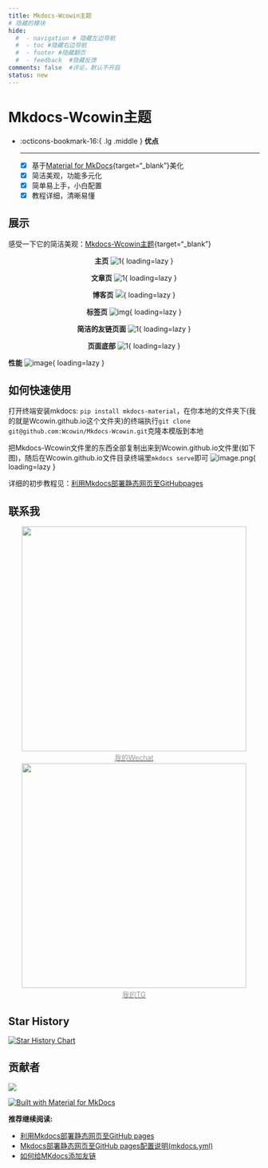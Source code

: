 ```yaml
---
title: Mkdocs-Wcowin主题
# 隐藏的模块
hide:
  #  - navigation # 隐藏左边导航
  #  - toc #隐藏右边导航
  #  - footer #隐藏翻页
  #  - feedback  #隐藏反馈
comments: false  #评论，默认不开启
status: new
---
```


# Mkdocs-Wcowin主题




<div class="grid cards" markdown>

-   :octicons-bookmark-16:{ .lg .middle } __优点__

    ---

      
      - [x] 基于[Material for MkDocs](https://squidfunk.github.io/mkdocs-material/){target=“_blank”}美化
      - [x] 简洁美观，功能多元化
      - [x] 简单易上手，小白配置
      - [x] 教程详细，清晰易懂

</div>

## 展示  
感受一下它的简洁美观：[Mkdocs-Wcowin主题](https://wcowin.work/Mkdocs-Wcowin/){target=“_blank”}  

<center>

**主页**
![1](https://s1.imagehub.cc/images/2024/02/02/357ba91e8e68c554ce015fd0c95a08d8.png){ loading=lazy }   

**文章页**
![1](https://s1.imagehub.cc/images/2024/02/02/c15305494c69f311a721c0878b648b22.png){ loading=lazy }  

**博客页**
![](https://s1.imagehub.cc/images/2024/02/02/cee8d935a920668b738593850c7eb7f8.png){ loading=lazy }   

**标签页**
![img](https://s1.imagehub.cc/images/2024/02/02/d20f0562838a8396724f18bfd09e19e8.png){ loading=lazy }  

**简洁的友链页面**
![1](https://s1.imagehub.cc/images/2024/02/02/068cf12de3d9c44dbbd00f4f121e908e.png){ loading=lazy }

**页面底部**
![1](https://s1.imagehub.cc/images/2024/02/02/f1ad87eba264c26344b24dc48336b538.png){ loading=lazy }
</center>

**性能**
![image](https://s1.imagehub.cc/images/2025/01/05/7164642e16ff90239bee5c46709ad50f.png){ loading=lazy }


## 如何快速使用
打开终端安装mkdocs: `pip install mkdocs-material`，在你本地的文件夹下(我的就是Wcowin.github.io这个文件夹)的终端执行`git clone git@github.com:Wcowin/Mkdocs-Wcowin.git`克隆本模版到本地

把Mkdocs-Wcowin文件里的东西全部复制出来到Wcowin.github.io文件里(如下图)，随后在Wcowin.github.io文件目录终端里`mkdocs serve`即可
![image.png](https://s2.loli.net/2025/01/02/nsDEbN5OPk3atcp.png){ loading=lazy }  

详细的初步教程见：[利用Mkdocs部署静态网页至GitHubpages](https://wcowin.work/blog/Mkdocs/mkdocs1.html)

## 联系我

<a href="https://pic1.zhimg.com/80/v2-8ad8e415b3eb139134b0373ff95c6846_1440w.webp" target="_blank">
 <center>
  <img class="img1" src="https://pic1.zhimg.com/80/v2-8ad8e415b3eb139134b0373ff95c6846_1440w.webp" style="width: 450px; height: auto;">
    <div style="color:orange; 
    color: #999;
    padding: 2px;">我的Wechat</div>
  </center>  
</a>

<a href="https://t.me/wecowin" target="_blank">
 <center>
  <img class="img1" src="https://pica.zhimg.com/80/v2-7a19e2b5db241428373186e54f363670_1440w.webp" style="width: 450px; height: auto;">
    <div style="color:orange; 
    color: #999;
    padding: 2px;">我的TG</div>
  </center>  
</a>




## Star History

[![Star History Chart](https://api.star-history.com/svg?repos=Wcowin/Mkdocs-Wcowin&type=Date)](https://star-history.com/#Wcowin/Mkdocs-Wcowin&Date)

## 贡献者
<a href="https://github.com/Wcowin/Mkdocs-Wcowin/graphs/contributors">
  <img src="https://contrib.rocks/image?repo=Wcowin/Mkdocs-Wcowin" />
</a>

[![Built with Material for MkDocs](https://img.shields.io/badge/Material_for_MkDocs-526CFE?style=for-the-badge&logo=MaterialForMkDocs&logoColor=white)](https://squidfunk.github.io/mkdocs-material/)

<strong>推荐继续阅读:</strong>

  - [利用Mkdocs部署静态网页至GitHub pages](../Mkdocs/mkdocs1.md)
  - [Mkdocs部署静态网页至GitHub pages配置说明(mkdocs.yml)](../Mkdocs/mkdocs2.md)
  - [如何给MKdocs添加友链](../Mkdocs/linktech.md)

